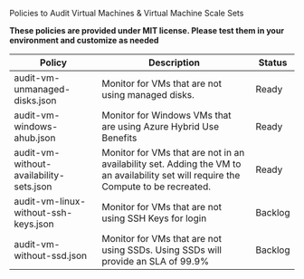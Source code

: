 Policies to Audit Virtual Machines & Virtual Machine Scale Sets

**These policies are provided under MIT license.  Please test them in your environment and customize as needed**

| Policy        | Description           | Status  |
| ------------- |-------------| -----  |
| audit-vm-unmanaged-disks.json | Monitor for VMs that are not using managed disks. | Ready |
| audit-vm-windows-ahub.json | Monitor for Windows VMs that are using Azure Hybrid Use Benefits | Ready |
| audit-vm-without-availability-sets.json | Monitor for VMs that are not in an availability set.  Adding the VM to an availability set will require the Compute to be recreated. | Ready |
| audit-vm-linux-without-ssh-keys.json | Monitor for VMs that are not using SSH Keys for login | Backlog |
| audit-vm-without-ssd.json | Monitor for VMs that are not using SSDs.  Using SSDs will provide an SLA of 99.9% | Backlog |
